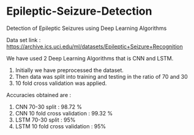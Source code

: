 # Epileptic-Seizure-Detection
Detection of Epileptic Seizures using Deep Learning Algorithms

Data set link : https://archive.ics.uci.edu/ml/datasets/Epileptic+Seizure+Recognition

We have used 2 Deep Learning Algorithms that is CNN and LSTM.
1) Initially we have preprocessed the dataset.
2) Then data was split into training and testing in the ratio of 70 and 30
3) 10 fold cross validation was applied.

Accuracies obtained are :

1) CNN 70-30 split : 98.72 %
2) CNN 10 fold cross validation : 99.32 %
3) LSTM 70-30 split : 95%
4) LSTM 10 fold cross validation : 95%



